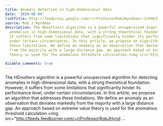 ```yaml
---
title: Anomaly detection in high-dimensional data
date: '2020-08-04'
linkTitle: http://feedproxy.google.com/~r/ProfessorRobJHyndman/~3/KXK3XsUHhWU/
source: Rob J Hyndman
description: The HDoutliers algorithm is a powerful unsupervised algorithm for detecting
  anomalies in high-dimensional data, with a strong theoretical foundation. However,
  it suffers from some limitations that significantly hinder its performance level,
  under certain circumstances. In this article, we propose an algorithm that addresses
  these limitations. We define an anomaly as an observation that deviates markedly
  from the majority with a large distance gap. An approach based on extreme value
  theory is used for the anomalous threshold calculation.<img src="http://feeds.feedburner.com/~r/ProfessorRobJHynd
  ...
disable_comments: true
---
```

The HDoutliers algorithm is a powerful unsupervised algorithm for detecting anomalies in high-dimensional data, with a strong theoretical foundation. However, it suffers from some limitations that significantly hinder its performance level, under certain circumstances. In this article, we propose an algorithm that addresses these limitations. We define an anomaly as an observation that deviates markedly from the majority with a large distance gap. An approach based on extreme value theory is used for the anomalous threshold calculation.<img src="http://feeds.feedburner.com/~r/ProfessorRobJHynd ...